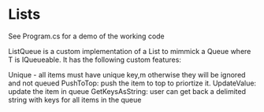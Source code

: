 # Lists
See Program.cs for a demo of the working code

ListQueue is a custom implementation of a List<T> to mimmick a Queue<T> where T is  IQueueable.
It has the following custom features:

Unique - all items must have unique key,m otherwise they will be ignored and not queued
PushToTop: push the item to top to priortize it.
UpdateValue: update the item in queue
GetKeysAsString: user can get back a delimited string with keys for all items in the queue

